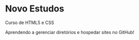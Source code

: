# Novo Estudos
 Curso de HTML5 e CSS

Aprendendo a gerenciar diretórios e hospedar sites no GitHub!
